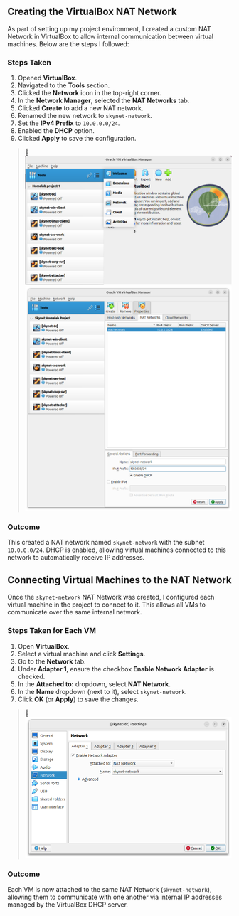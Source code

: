 ## Creating the VirtualBox NAT Network

As part of setting up my project environment, I created a custom NAT Network in VirtualBox to allow internal communication between virtual machines. Below are the steps I followed:

### Steps Taken

1. Opened **VirtualBox**.
2. Navigated to the **Tools** section.
3. Clicked the **Network** icon in the top-right corner.
4. In the **Network Manager**, selected the **NAT Networks** tab.
5. Clicked **Create** to add a new NAT network.
6. Renamed the new network to `skynet-network`.
7. Set the **IPv4 Prefix** to `10.0.0.0/24`.
8. Enabled the **DHCP** option.
9. Clicked **Apply** to save the configuration.
> 📸 ![Nat Network](img/natnetwork1.png)
> ![Nat Network](img/natnetwork2.png)
### Outcome

This created a NAT network named `skynet-network` with the subnet `10.0.0.0/24`. DHCP is enabled, allowing virtual machines connected to this network to automatically receive IP addresses.


## Connecting Virtual Machines to the NAT Network

Once the `skynet-network` NAT Network was created, I configured each virtual machine in the project to connect to it. This allows all VMs to communicate over the same internal network.

### Steps Taken for Each VM

1. Open **VirtualBox**.
2. Select a virtual machine and click **Settings**.
3. Go to the **Network** tab.
4. Under **Adapter 1**, ensure the checkbox **Enable Network Adapter** is checked.
5. In the **Attached to:** dropdown, select **NAT Network**.
6. In the **Name** dropdown (next to it), select `skynet-network`.
7. Click **OK** (or **Apply**) to save the changes.
> 📸 ![Nat Network](img/natnetwork3.png)
### Outcome

Each VM is now attached to the same NAT Network (`skynet-network`), allowing them to communicate with one another via internal IP addresses managed by the VirtualBox DHCP server.
